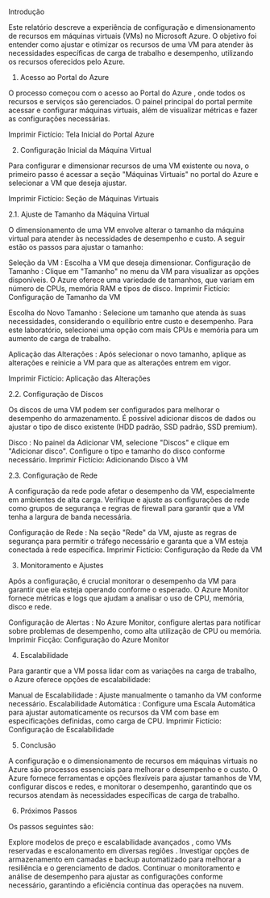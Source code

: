 Introdução

Este relatório descreve a experiência de configuração e dimensionamento de recursos em máquinas virtuais (VMs) no Microsoft Azure. O objetivo foi entender como ajustar e otimizar os recursos de uma VM para atender às necessidades específicas de carga de trabalho e desempenho, utilizando os recursos oferecidos pelo Azure.

1. Acesso ao Portal do Azure

O processo começou com o acesso ao Portal do Azure , onde todos os recursos e serviços são gerenciados. O painel principal do portal permite acessar e configurar máquinas virtuais, além de visualizar métricas e fazer as configurações necessárias.

Imprimir Fictício: Tela Inicial do Portal Azure

2. Configuração Inicial da Máquina Virtual

Para configurar e dimensionar recursos de uma VM existente ou nova, o primeiro passo é acessar a seção "Máquinas Virtuais" no portal do Azure e selecionar a VM que deseja ajustar.

Imprimir Fictício: Seção de Máquinas Virtuais

2.1. Ajuste de Tamanho da Máquina Virtual

O dimensionamento de uma VM envolve alterar o tamanho da máquina virtual para atender às necessidades de desempenho e custo. A seguir estão os passos para ajustar o tamanho:

Seleção da VM : Escolha a VM que deseja dimensionar.
Configuração de Tamanho : Clique em "Tamanho" no menu da VM para visualizar as opções disponíveis. O Azure oferece uma variedade de tamanhos, que variam em número de CPUs, memória RAM e tipos de disco.
Imprimir Fictício: Configuração de Tamanho da VM

Escolha do Novo Tamanho : Selecione um tamanho que atenda às suas necessidades, considerando o equilíbrio entre custo e desempenho. Para este laboratório, selecionei uma opção com mais CPUs e memória para um aumento de carga de trabalho.

Aplicação das Alterações : Após selecionar o novo tamanho, aplique as alterações e reinicie a VM para que as alterações entrem em vigor.

Imprimir Fictício: Aplicação das Alterações

2.2. Configuração de Discos

Os discos de uma VM podem ser configurados para melhorar o desempenho do armazenamento. É possível adicionar discos de dados ou ajustar o tipo de disco existente (HDD padrão, SSD padrão, SSD premium).

Disco : No painel da Adicionar VM, selecione "Discos" e clique em "Adicionar disco". Configure o tipo e tamanho do disco conforme necessário.
Imprimir Fictício: Adicionando Disco à VM

2.3. Configuração de Rede

A configuração da rede pode afetar o desempenho da VM, especialmente em ambientes de alta carga. Verifique e ajuste as configurações de rede como grupos de segurança e regras de firewall para garantir que a VM tenha a largura de banda necessária.

Configuração de Rede : Na seção "Rede" da VM, ajuste as regras de segurança para permitir o tráfego necessário e garanta que a VM esteja conectada à rede específica.
Imprimir Fictício: Configuração da Rede da VM

3. Monitoramento e Ajustes

Após a configuração, é crucial monitorar o desempenho da VM para garantir que ela esteja operando conforme o esperado. O Azure Monitor fornece métricas e logs que ajudam a analisar o uso de CPU, memória, disco e rede.

Configuração de Alertas : No Azure Monitor, configure alertas para notificar sobre problemas de desempenho, como alta utilização de CPU ou memória.
Imprimir Ficção: Configuração do Azure Monitor

4. Escalabilidade

Para garantir que a VM possa lidar com as variações na carga de trabalho, o Azure oferece opções de escalabilidade:

Manual de Escalabilidade : Ajuste manualmente o tamanho da VM conforme necessário.
Escalabilidade Automática : Configure uma Escala Automática para ajustar automaticamente os recursos da VM com base em especificações definidas, como carga de CPU.
Imprimir Fictício: Configuração de Escalabilidade

5. Conclusão

A configuração e o dimensionamento de recursos em máquinas virtuais no Azure são processos essenciais para melhorar o desempenho e o custo. O Azure fornece ferramentas e opções flexíveis para ajustar tamanhos de VM, configurar discos e redes, e monitorar o desempenho, garantindo que os recursos atendam às necessidades específicas de carga de trabalho.

6. Próximos Passos

Os passos seguintes são:

Explore modelos de preço e escalabilidade avançados , como VMs reservadas e escalonamento em diversas regiões .
Investigar opções de armazenamento em camadas e backup automatizado para melhorar a resiliência e o gerenciamento de dados.
Continuar o monitoramento e análise de desempenho para ajustar as configurações conforme necessário, garantindo a eficiência contínua das operações na nuvem.





